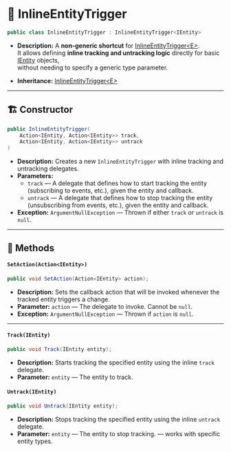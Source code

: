 # 🧩 InlineEntityTrigger

```csharp
public class InlineEntityTrigger : InlineEntityTrigger<IEntity>
```

- **Description:** A **non-generic shortcut** for [InlineEntityTrigger\<E>](InlineEntityTrigger%601.md).  
  It allows defining **inline tracking and untracking logic** directly for basic [IEntity](../Entities/IEntity.md) objects,  
  without needing to specify a generic type parameter.

- **Inheritance:** [InlineEntityTrigger\<E>](InlineEntityTrigger%601.md)

---

## 🏗️ Constructor

```csharp
public InlineEntityTrigger(
    Action<IEntity, Action<IEntity>> track,
    Action<IEntity, Action<IEntity>> untrack
)
```

- **Description:** Creates a new `InlineEntityTrigger` with inline tracking and untracking delegates.
- **Parameters:**
    - `track` — A delegate that defines how to start tracking the entity (subscribing to events, etc.), given the entity and callback.
    - `untrack` — A delegate that defines how to stop tracking the entity (unsubscribing from events, etc.), given the entity and callback.
- **Exception:** `ArgumentNullException` — Thrown if either `track` or `untrack` is `null`.

---

## 🏹 Methods

#### `SetAction(Action<IEntity>)`

```csharp
public void SetAction(Action<IEntity> action);
```

- **Description:** Sets the callback action that will be invoked whenever the tracked entity triggers a change.
- **Parameter:** `action` — The delegate to invoke. Cannot be `null`.
- **Exception:** `ArgumentNullException` — Thrown if `action` is `null`.

---

#### `Track(IEntity)`

```csharp
public void Track(IEntity entity);
```

- **Description:** Starts tracking the specified entity using the inline `track` delegate.
- **Parameter:** `entity` — The entity to track.

#### `Untrack(IEntity)`

```csharp
public void Untrack(IEntity entity);
```

- **Description:** Stops tracking the specified entity using the inline `untrack` delegate.
- **Parameter:** `entity` — The entity to stop tracking. — works with specific entity types.
